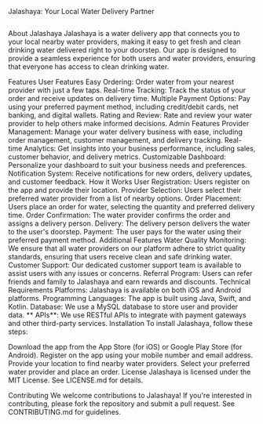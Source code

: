 Jalashaya: Your Local Water Delivery Partner

![]()


About Jalashaya
Jalashaya is a water delivery app that connects you to your local nearby water providers, making it easy to get fresh and clean drinking water delivered right to your doorstep. Our app is designed to provide a seamless experience for both users and water providers, ensuring that everyone has access to clean drinking water.

Features
User Features
Easy Ordering: Order water from your nearest provider with just a few taps.
Real-time Tracking: Track the status of your order and receive updates on delivery time.
Multiple Payment Options: Pay using your preferred payment method, including credit/debit cards, net banking, and digital wallets.
Rating and Review: Rate and review your water provider to help others make informed decisions.
Admin Features
Provider Management: Manage your water delivery business with ease, including order management, customer management, and delivery tracking.
Real-time Analytics: Get insights into your business performance, including sales, customer behavior, and delivery metrics.
Customizable Dashboard: Personalize your dashboard to suit your business needs and preferences.
Notification System: Receive notifications for new orders, delivery updates, and customer feedback.
How it Works
User Registration: Users register on the app and provide their location.
Provider Selection: Users select their preferred water provider from a list of nearby options.
Order Placement: Users place an order for water, selecting the quantity and preferred delivery time.
Order Confirmation: The water provider confirms the order and assigns a delivery person.
Delivery: The delivery person delivers the water to the user's doorstep.
Payment: The user pays for the water using their preferred payment method.
Additional Features
Water Quality Monitoring: We ensure that all water providers on our platform adhere to strict quality standards, ensuring that users receive clean and safe drinking water.
Customer Support: Our dedicated customer support team is available to assist users with any issues or concerns.
Referral Program: Users can refer friends and family to Jalashaya and earn rewards and discounts.
Technical Requirements
Platforms: Jalashaya is available on both iOS and Android platforms.
Programming Languages: The app is built using Java, Swift, and Kotlin.
Database: We use a MySQL database to store user and provider data.
** APIs**: We use RESTful APIs to integrate with payment gateways and other third-party services.
Installation
To install Jalashaya, follow these steps:

Download the app from the App Store (for iOS) or Google Play Store (for Android).
Register on the app using your mobile number and email address.
Provide your location to find nearby water providers.
Select your preferred water provider and place an order.
License
Jalashaya is licensed under the MIT License. See LICENSE.md for details.

Contributing
We welcome contributions to Jalashaya! If you're interested in contributing, please fork the repository and submit a pull request. See CONTRIBUTING.md for guidelines.
